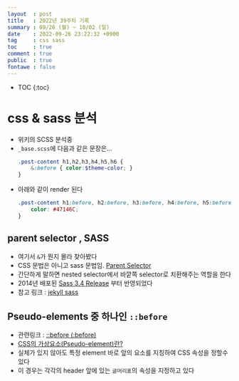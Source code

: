 ```yaml
---
layout  : post
title   : 2022년 39주차 기록
summary : 09/26 (월) ~ 10/02 (일)
date    : 2022-09-26 23:22:32 +0900
tag     : css sass 
toc     : true
comment : true
public  : true
fontawe : false
---
```

* TOC
{:toc}

# css & sass  분석

- 위키의 SCSS 분석중
- `_base.scss`에 다음과 같은 문장은...  
  ```scss
  .post-content h1,h2,h3,h4,h5,h6 {
      &:before { color:$theme-color; }
  }
  ```
- 아래와 같이 render 된다
  ```css
  .post-content h1:before, h2:before, h3:before, h4:before, h5:before, h6:before {
      color: #47146C;
  }
  ```

## parent selector , SASS

- 여기서 `&`가 뭔지 몰라 찾아봤다
- CSS 문법은 아니고 sass 문법임. [Parent Selector](https://sass-lang.com/documentation/style-rules/parent-selector)
- 간단하게 말하면 nested selector에서 바깥쪽 selector로 치환해주는 역할을 한다
- 2014년 배포된 [Sass 3.4 Release](https://sass-lang.com/blog/sass-34-is-released#using-in-sassscript) 부터 반영되었다
- 참고 링크 : [jekyll sass](https://jekyllrb.com/docs/step-by-step/07-assets/#sass)

## Pseudo-elements 중 하나인 `::before`

- 관련링크 : [::before (:before)](https://developer.mozilla.org/en-US/docs/Web/CSS/::before)
- [CSS의 가상요소(Pseudo-element)란?](https://ordinary-code.tistory.com/141)
- 실체가 있지 않아도 특정 element 바로 앞의 요소를 지칭하여 CSS 속성을 정할수 있다
- 이 경우는 각각의 header 앞에 있는 `글머리표`의 속성을 지정하고 있다
